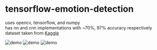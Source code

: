 # tensorflow-emotion-detection
uses opencv, tensorflow, and numpy  
has nn and cnn implementations with ~70%, 97% accuracy respectively  
dataset taken from [Kaggle](https://www.kaggle.com/c/challenges-in-representation-learning-facial-expression-recognition-challenge/data)

![demo](https://i.imgur.com/QWxWazG.png)
![demo](https://i.imgur.com/0Y24Jl2.png)
![demo](https://i.imgur.com/mHmVDcT.png)
